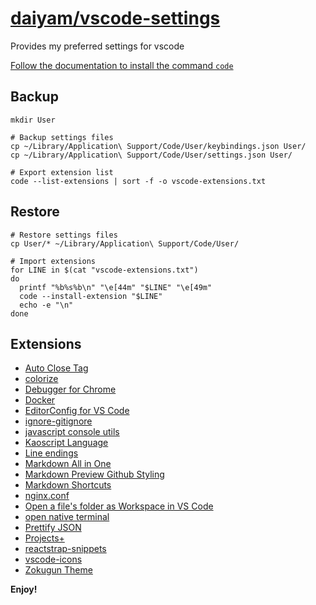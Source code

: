 [daiyam/vscode-settings](https://github.com/daiyam/vscode-settings)
===============================================================

Provides my preferred settings for vscode

[Follow the documentation to install the command `code`](https://code.visualstudio.com/docs/setup/setup-overview)

Backup
------

```
mkdir User

# Backup settings files
cp ~/Library/Application\ Support/Code/User/keybindings.json User/
cp ~/Library/Application\ Support/Code/User/settings.json User/

# Export extension list
code --list-extensions | sort -f -o vscode-extensions.txt
```

Restore
-------

```
# Restore settings files
cp User/* ~/Library/Application\ Support/Code/User/

# Import extensions
for LINE in $(cat "vscode-extensions.txt")
do
  printf "%b%s%b\n" "\e[44m" "$LINE" "\e[49m"
  code --install-extension "$LINE"
  echo -e "\n"
done
```

Extensions
----------

- [Auto Close Tag](https://marketplace.visualstudio.com/items?itemName=formulahendry.auto-close-tag)
- [colorize](https://marketplace.visualstudio.com/items?itemName=kamikillerto.vscode-colorize)
- [Debugger for Chrome](https://marketplace.visualstudio.com/items?itemName=msjsdiag.debugger-for-chrome)
- [Docker](https://marketplace.visualstudio.com/items?itemName=PeterJausovec.vscode-docker)
- [EditorConfig for VS Code](https://marketplace.visualstudio.com/items?itemName=EditorConfig.EditorConfig)
- [ignore-gitignore](https://marketplace.visualstudio.com/items?itemName=stubailo.ignore-gitignore)
- [javascript console utils](https://marketplace.visualstudio.com/items?itemName=whtouche.vscode-js-console-utils)
- [Kaoscript Language](https://marketplace.visualstudio.com/items?itemName=kaoscript.kaoscript-language)
- [Line endings](https://marketplace.visualstudio.com/items?itemName=jhartell.vscode-line-endings)
- [Markdown All in One](https://marketplace.visualstudio.com/items?itemName=yzhang.markdown-all-in-one)
- [Markdown Preview Github Styling](https://marketplace.visualstudio.com/items?itemName=bierner.markdown-preview-github-styles)
- [Markdown Shortcuts](https://marketplace.visualstudio.com/items?itemName=mdickin.markdown-shortcuts)
- [nginx.conf](https://marketplace.visualstudio.com/items?itemName=shanoor.vscode-nginx)
- [Open a file's folder as Workspace in VS Code](https://marketplace.visualstudio.com/items?itemName=auchenberg.vscode-open-file-folder)
- [open native terminal](https://marketplace.visualstudio.com/items?itemName=alexeyvax.vscode-open-native-terminal)
- [Prettify JSON](https://marketplace.visualstudio.com/items?itemName=mohsen1.prettify-json)
- [Projects+](https://marketplace.visualstudio.com/items?itemName=fabiospampinato.vscode-projects-plus)
- [reactstrap-snippets](https://marketplace.visualstudio.com/items?itemName=jjpatel361.reactstrap-snippets)
- [vscode-icons](https://marketplace.visualstudio.com/items?itemName=robertohuertasm.vscode-icons)
- [Zokugun Theme](https://marketplace.visualstudio.com/items?itemName=zokugun.zokugun-theme)

**Enjoy!**